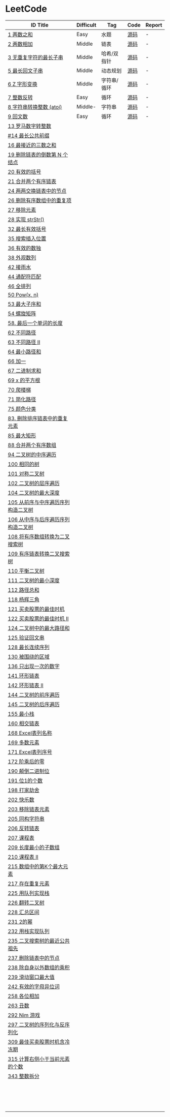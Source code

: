 # LeetCode

| ID Title                                                     | Difficult | Tag         | Code                | Report |
| ------------------------------------------------------------ | --------- | ----------- | ------------------- | ------ |
| [1 两数之和](https://leetcode-cn.com/problems/two-sum/)      | Easy      | 水题        | [源码](./codes/1.c) | -      |
| [2 两数相加](https://leetcode-cn.com/problems/add-two-numbers/) | Middle    | 链表        | [源码](./codes/2.c) | -      |
| [3 无重复字符的最长子串](https://leetcode-cn.com/problems/longest-substring-without-repeating-characters/) | Middle    | 哈希/双指针 | [源码](./codes/3.c) | -      |
| [5 最长回文子串](https://leetcode-cn.com/problems/longest-palindromic-substring/) | Middle    | 动态规划    | [源码](./codes/5.c) | -      |
| [6 Z 字形变换](https://leetcode-cn.com/problems/zigzag-conversion/) | Middle    | 字符串/循环 | [源码](./codes/6.c) | -      |
| [7 整数反转](https://leetcode-cn.com/problems/reverse-integer/) | Easy      | 循环        | [源码](./codes/7.c) | -      |
| [8 字符串转换整数 (atoi)](https://leetcode-cn.com/problems/string-to-integer-atoi/) | Middle-   | 字符串      | [源码](./codes/8.c) | -      |
| [9 回文数](https://leetcode-cn.com/problems/palindrome-number/) | Easy      | 循环        | [源码](./codes/9.c) | -      |
| [13 罗马数字转整数](https://leetcode-cn.com/problems/roman-to-integer/) |           |             |                     |        |
| [#14 最长公共前缀](https://leetcode-cn.com/problems/longest-common-prefix/) |           |             |                     |        |
| [16 最接近的三数之和](https://leetcode-cn.com/problems/3sum-closest/) |           |             |                     |        |
| [19 删除链表的倒数第 N 个结点](https://leetcode-cn.com/problems/remove-nth-node-from-end-of-list/) |           |             |                     |        |
| [20 有效的括号](https://leetcode-cn.com/problems/valid-parentheses/) |           |             |                     |        |
| [21 合并两个有序链表](https://leetcode-cn.com/problems/merge-two-sorted-lists/) |           |             |                     |        |
| [24 两两交换链表中的节点](https://leetcode-cn.com/problems/swap-nodes-in-pairs/) |           |             |                     |        |
| [26 删除有序数组中的重复项](https://leetcode-cn.com/problems/remove-duplicates-from-sorted-array/) |           |             |                     |        |
| [27 移除元素](https://leetcode-cn.com/problems/remove-element/) |           |             |                     |        |
| [28 实现 strStr()](https://leetcode-cn.com/problems/implement-strstr/) |           |             |                     |        |
| [32 最长有效括号](https://leetcode-cn.com/problems/longest-valid-parentheses/) |           |             |                     |        |
| [35 搜索插入位置](https://leetcode-cn.com/problems/search-insert-position/) |           |             |                     |        |
| [36 有效的数独](https://leetcode-cn.com/problems/valid-sudoku/) |           |             |                     |        |
| [38 外观数列](https://leetcode-cn.com/problems/count-and-say/) |           |             |                     |        |
| [42 接雨水](https://leetcode-cn.com/problems/trapping-rain-water/) |           |             |                     |        |
| [44 通配符匹配](https://leetcode-cn.com/problems/wildcard-matching/) |           |             |                     |        |
| [46 全排列](https://leetcode-cn.com/problems/permutations/)  |           |             |                     |        |
| [50 Pow(x, n)](https://leetcode-cn.com/problems/powx-n/)     |           |             |                     |        |
| [53 最大子序和](https://leetcode-cn.com/problems/maximum-subarray/) |           |             |                     |        |
| [54 螺旋矩阵](https://leetcode-cn.com/problems/spiral-matrix/) |           |             |                     |        |
| [58. 最后一个单词的长度](https://leetcode-cn.com/problems/length-of-last-word/) |           |             |                     |        |
| [62 不同路径](https://leetcode-cn.com/problems/unique-paths/) |           |             |                     |        |
| [63 不同路径 II](https://leetcode-cn.com/problems/unique-paths-ii/) |           |             |                     |        |
| [64 最小路径和](https://leetcode-cn.com/problems/minimum-path-sum/) |           |             |                     |        |
| [66 加一](https://leetcode-cn.com/problems/plus-one/)        |           |             |                     |        |
| [67 二进制求和](https://leetcode-cn.com/problems/add-binary/) |           |             |                     |        |
| [69 x 的平方根](https://leetcode-cn.com/problems/sqrtx/)     |           |             |                     |        |
| [70 爬楼梯](https://leetcode-cn.com/problems/climbing-stairs/) |           |             |                     |        |
| [71 简化路径](https://leetcode-cn.com/problems/simplify-path/) |           |             |                     |        |
| [75 颜色分类](https://leetcode-cn.com/problems/sort-colors/) |           |             |                     |        |
| [83. 删除排序链表中的重复元素](https://leetcode-cn.com/problems/remove-duplicates-from-sorted-list/) |           |             |                     |        |
| [85 最大矩形](https://leetcode-cn.com/problems/maximal-rectangle/) |           |             |                     |        |
| [88 合并两个有序数组](https://leetcode-cn.com/problems/merge-sorted-array/) |           |             |                     |        |
| [94 二叉树的中序遍历](https://leetcode-cn.com/problems/binary-tree-inorder-traversal/) |           |             |                     |        |
| [100 相同的树](https://leetcode-cn.com/problems/same-tree/)  |           |             |                     |        |
| [101 对称二叉树](https://leetcode-cn.com/problems/symmetric-tree/) |           |             |                     |        |
| [102 二叉树的层序遍历](https://leetcode-cn.com/problems/binary-tree-level-order-traversal/) |           |             |                     |        |
| [104 二叉树的最大深度](https://leetcode-cn.com/problems/maximum-depth-of-binary-tree/) |           |             |                     |        |
| [105 从前序与中序遍历序列构造二叉树](https://leetcode-cn.com/problems/construct-binary-tree-from-preorder-and-inorder-traversal/) |           |             |                     |        |
| [106 从中序与后序遍历序列构造二叉树](https://leetcode-cn.com/problems/construct-binary-tree-from-inorder-and-postorder-traversal/) |           |             |                     |        |
| [108   将有序数组转换为二叉搜索树](https://leetcode-cn.com/problems/convert-sorted-array-to-binary-search-tree/) |           |             |                     |        |
| [109   有序链表转换二叉搜索树](https://leetcode-cn.com/problems/convert-sorted-list-to-binary-search-tree/) |           |             |                     |        |
| [110   平衡二叉树](https://leetcode-cn.com/problems/balanced-binary-tree/) |           |             |                     |        |
| [111 二叉树的最小深度](https://leetcode-cn.com/problems/minimum-depth-of-binary-tree/) |           |             |                     |        |
| [112 路径总和](https://leetcode-cn.com/problems/path-sum/)   |           |             |                     |        |
| [118 杨辉三角](https://leetcode-cn.com/problems/pascals-triangle/) |           |             |                     |        |
| [121 买卖股票的最佳时机](https://leetcode-cn.com/problems/best-time-to-buy-and-sell-stock/) |           |             |                     |        |
| [122 买卖股票的最佳时机 II](https://leetcode-cn.com/problems/best-time-to-buy-and-sell-stock-ii/) |           |             |                     |        |
| [124 二叉树中的最大路径和](https://leetcode-cn.com/problems/binary-tree-maximum-path-sum/) |           |             |                     |        |
| [125 验证回文串](https://leetcode-cn.com/problems/valid-palindrome/) |           |             |                     |        |
| [128 最长连续序列](https://leetcode-cn.com/problems/longest-consecutive-sequence/) |           |             |                     |        |
| [130 被围绕的区域](https://leetcode-cn.com/problems/surrounded-regions/) |           |             |                     |        |
| [136 只出现一次的数字](https://leetcode-cn.com/problems/single-number/) |           |             |                     |        |
| [141 环形链表](https://leetcode-cn.com/problems/linked-list-cycle/) |           |             |                     |        |
| [142 环形链表 II](https://leetcode-cn.com/problems/linked-list-cycle-ii/) |           |             |                     |        |
| [144 二叉树的前序遍历](https://leetcode-cn.com/problems/binary-tree-preorder-traversal/) |           |             |                     |        |
| [145 二叉树的后序遍历](https://leetcode-cn.com/problems/binary-tree-postorder-traversal/) |           |             |                     |        |
| [155 最小栈](https://leetcode-cn.com/problems/min-stack/)    |           |             |                     |        |
| [160 相交链表](https://leetcode-cn.com/problems/intersection-of-two-linked-lists/) |           |             |                     |        |
| [168 Excel表列名称](https://leetcode-cn.com/problems/excel-sheet-column-title/) |           |             |                     |        |
| [169 多数元素](https://leetcode-cn.com/problems/majority-element/) |           |             |                     |        |
| [171 Excel表列序号](https://leetcode-cn.com/problems/excel-sheet-column-number/) |           |             |                     |        |
| [172 阶乘后的零](https://leetcode-cn.com/problems/factorial-trailing-zeroes/) |           |             |                     |        |
| [190 颠倒二进制位](https://leetcode-cn.com/problems/reverse-bits/) |           |             |                     |        |
| [191 位1的个数](https://leetcode-cn.com/problems/number-of-1-bits/) |           |             |                     |        |
| [198 打家劫舍](https://leetcode-cn.com/problems/house-robber/) |           |             |                     |        |
| [202 快乐数](https://leetcode-cn.com/problems/happy-number/) |           |             |                     |        |
| [203 移除链表元素](https://leetcode-cn.com/problems/remove-linked-list-elements/) |           |             |                     |        |
| [205 同构字符串](https://leetcode-cn.com/problems/isomorphic-strings/) |           |             |                     |        |
| [206 反转链表](https://leetcode-cn.com/problems/reverse-linked-list/) |           |             |                     |        |
| [207 课程表](https://leetcode-cn.com/problems/course-schedule/) |           |             |                     |        |
| [209 长度最小的子数组](https://leetcode-cn.com/problems/minimum-size-subarray-sum/) |           |             |                     |        |
| [210 课程表 II](https://leetcode-cn.com/problems/course-schedule-ii/) |           |             |                     |        |
| [215 数组中的第K个最大元素](https://leetcode-cn.com/problems/kth-largest-element-in-an-array/) |           |             |                     |        |
| [217 存在重复元素](https://leetcode-cn.com/problems/contains-duplicate/) |           |             |                     |        |
| [225 用队列实现栈](https://leetcode-cn.com/problems/implement-stack-using-queues/) |           |             |                     |        |
| [226 翻转二叉树](https://leetcode-cn.com/problems/invert-binary-tree/) |           |             |                     |        |
| [228 汇总区间](https://leetcode-cn.com/problems/summary-ranges/) |           |             |                     |        |
| [231 2的幂](https://leetcode-cn.com/problems/power-of-two/)  |           |             |                     |        |
| [232 用栈实现队列](https://leetcode-cn.com/problems/implement-queue-using-stacks/) |           |             |                     |        |
| [235 二叉搜索树的最近公共祖先](https://leetcode-cn.com/problems/lowest-common-ancestor-of-a-binary-search-tree/) |           |             |                     |        |
| [237 删除链表中的节点](https://leetcode-cn.com/problems/delete-node-in-a-linked-list/) |           |             |                     |        |
| [238 除自身以外数组的乘积](https://leetcode-cn.com/problems/product-of-array-except-self/) |           |             |                     |        |
| [239 滑动窗口最大值](https://leetcode-cn.com/problems/sliding-window-maximum/) |           |             |                     |        |
| [242 有效的字母异位词](https://leetcode-cn.com/problems/valid-anagram/) |           |             |                     |        |
| [258 各位相加](https://leetcode-cn.com/problems/add-digits/) |           |             |                     |        |
| [263 丑数](https://leetcode-cn.com/problems/ugly-number/)    |           |             |                     |        |
| [292 Nim 游戏](https://leetcode-cn.com/problems/nim-game/)   |           |             |                     |        |
| [297 二叉树的序列化与反序列化](https://leetcode-cn.com/problems/serialize-and-deserialize-binary-tree/) |           |             |                     |        |
| [309 最佳买卖股票时机含冷冻期](https://leetcode-cn.com/problems/best-time-to-buy-and-sell-stock-with-cooldown/) |           |             |                     |        |
| [315 计算右侧小于当前元素的个数](https://leetcode-cn.com/problems/count-of-smaller-numbers-after-self/) |           |             |                     |        |
| [343 整数拆分](https://leetcode-cn.com/problems/integer-break/) |           |             |                     |        |
|                                                              |           |             |                     |        |
|                                                              |           |             |                     |        |
|                                                              |           |             |                     |        |
|                                                              |           |             |                     |        |
|                                                              |           |             |                     |        |
|                                                              |           |             |                     |        |
|                                                              |           |             |                     |        |
|                                                              |           |             |                     |        |
|                                                              |           |             |                     |        |
|                                                              |           |             |                     |        |
|                                                              |           |             |                     |        |
|                                                              |           |             |                     |        |
|                                                              |           |             |                     |        |
|                                                              |           |             |                     |        |
|                                                              |           |             |                     |        |
|                                                              |           |             |                     |        |

